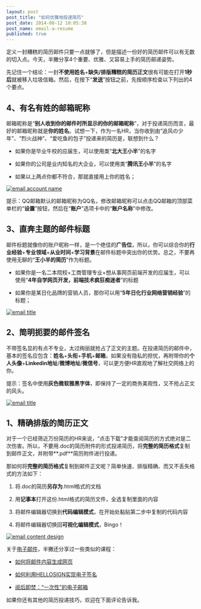 ```yaml
---
layout: post
post_title: "如何优雅地投递简历"
post_date: 2014-08-12 10:05:38
post_name: email-a-resume
published: true
---
```

定义一封糟糕的简历邮件只要一点就够了，但是描述一份好的简历邮件可以有无数的切入点。今天，半撇分享4个重要、优雅、又容易上手的简历邮递姿势。

先记住一个结论：一封**不使用姓名**+**缺失/排版糟糕的简历正文**很有可能在打开**1秒后**就被移入垃圾信箱。然后，在按下“**发送**”按钮之前，先按顺序检查以下列出的4个要点。

## 4、有名有姓的邮箱昵称

邮箱昵称是“**别人收到你的邮件时所显示的你的邮箱昵称**”，对于投递简历而言，最好的邮箱昵称就是**你的姓名**。试想一下，作为一名HR，当你收到由“追风の少年”、“烈火战神”、“爱吃鱼的包子”投递来的简历是，联想到什么？

*   如果你是毕业牛校的应届生，可以使用类“**北大王小半**”的名字

*   如果你的公司是业内知名的大企业，可以使用类“**腾讯王小半**”的名字

*   如果以上两点你都不符合，那就直接用上你的姓名；

[![email account name](http://7arnhx.com1.z0.glb.clouddn.com/wp-content/uploads/2014/08/emailaccountname_thumb.jpg "email account name")](http://7arnhx.com1.z0.glb.clouddn.com/wp-content/uploads/2014/08/emailaccountname.jpg)

提示：QQ邮箱默认的邮箱昵称为QQ名，修改邮箱昵称可以点击QQ邮箱的顶部菜单栏的“**设置**”按钮，然后在“**账户**”选项卡中的“**账户名称**”中修改。

## 3、直奔主题的邮件标题

邮件标题就像你的账户昵称一样，是一个绝佳的**广告位**，所以，你可以综合你的**行业经验**+**专业领域**+**从业时间**+**学习背景**在邮件标题中突出你的优势。总之，不要再使用无聊的“**王小半的简历**”作为标题。

*   如果你是一名二本院校+工商管理专业+想从事网页前端开发的应届生，可以使用“**4年自学网页开发，前端技术疯狂痴迷者**”的标题

*   如果你是某日化品牌的营销人员，那你可以用“**5年日化行业网络营销经验**”的标题；

[![email title](http://7arnhx.com1.z0.glb.clouddn.com/wp-content/uploads/2014/08/emailtitle_thumb.jpg "email title")](http://7arnhx.com1.z0.glb.clouddn.com/wp-content/uploads/2014/08/emailtitle.jpg)

## 2、简明扼要的邮件签名

不带签名显的有点不专业，太过绚丽就抢占了正文的主题。在投递简历的邮件中，基本的签名应包含：**姓名**+**头衔**+**手机**+**邮箱**，如果没有隐私的担忧，再附带你的**个人头像**+**Linkedin地址**/**微博地址**/**微信号**，可以更方便HR直观地了解社交网络上的你。

提示：签名中使用**灰色微软雅黑字体**，即保持了一定的商务美观性，又不抢占正文的风头。

[![email title](http://7arnhx.com1.z0.glb.clouddn.com/wp-content/uploads/2014/08/emailtitle_thumb1.jpg "email title")](http://7arnhx.com1.z0.glb.clouddn.com/wp-content/uploads/2014/08/emailtitle1.jpg)

## 1、精确排版的简历正文

对于一个已经筛近万份简历的HR来说，“点击下载”才能查阅简历的方式绝对是二次伤害。所以，不要用.doc的简历附件的形式投递简历，将**完整的简历格式**复制到邮件正文，并附带**.pdf**简历附件进行投递。

那如何将**完整的简历格式**复制到邮件正文呢？简单快速、排版精确、而又不丢失格式的方法如下：

1.  将.doc的简历**另存为**.html格式的文档

2.  用**记事本**打开这份.html格式的简历文件，全选复制里面的内容

3.  将邮件编辑器切换到**代码编辑模式**，在开始处黏贴第二步中复制的代码内容

4.  将邮件编辑器切换回**可视化编辑模式**，Bingo！

[![email content  design](http://7arnhx.com1.z0.glb.clouddn.com/wp-content/uploads/2014/08/emailcontentdesign_thumb.jpg "email content  design")](http://7arnhx.com1.z0.glb.clouddn.com/wp-content/uploads/2014/08/emailcontentdesign.jpg)

关于[电子邮件](http://www.banpie.info/tag/email/)，半撇还分享过一些类似的课程：

*   [如何将邮件内容生成网页](http://www.banpie.info/mailpin-from-now-on-no-longer-have-a-mass-email/)

*   [如何利用HELLOSIGN实现电子签名](http://www.banpie.info/how-to-hellosign-to-implement-electronic-signatures/)

*   [阅后即焚：“一次性”的电子邮箱](http://www.banpie.info/yue-hou-ji-fen-yi-ci-xing-de-dian-zi-you-xiang/)

如果你还有其他的简历投递技巧，欢迎在下面评论告诉我。